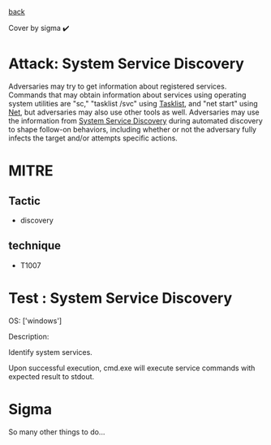 [back](../index.md)

Cover by sigma :heavy_check_mark: 

# Attack: System Service Discovery

 Adversaries may try to get information about registered services. Commands that may obtain information about services using operating system utilities are "sc," "tasklist /svc" using [Tasklist](https://attack.mitre.org/software/S0057), and "net start" using [Net](https://attack.mitre.org/software/S0039), but adversaries may also use other tools as well. Adversaries may use the information from [System Service Discovery](https://attack.mitre.org/techniques/T1007) during automated discovery to shape follow-on behaviors, including whether or not the adversary fully infects the target and/or attempts specific actions.

# MITRE
## Tactic
  - discovery

## technique
  - T1007

# Test : System Service Discovery

OS: ['windows']

Description:

 Identify system services.

Upon successful execution, cmd.exe will execute service commands with expected result to stdout.


# Sigma

 So many other things to do...